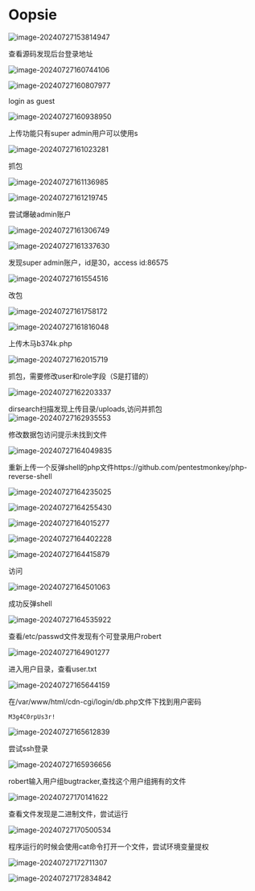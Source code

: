 # Oopsie

![image-20240727153814947](C:\Users\andi\AppData\Roaming\Typora\typora-user-images\image-20240727153814947.png)



查看源码发现后台登录地址

![image-20240727160744106](C:\Users\andi\AppData\Roaming\Typora\typora-user-images\image-20240727160744106.png)

![image-20240727160807977](C:\Users\andi\AppData\Roaming\Typora\typora-user-images\image-20240727160807977.png)

login as guest

![image-20240727160938950](C:\Users\andi\AppData\Roaming\Typora\typora-user-images\image-20240727160938950.png)

上传功能只有super admin用户可以使用s

![image-20240727161023281](C:\Users\andi\AppData\Roaming\Typora\typora-user-images\image-20240727161023281.png)

抓包

![image-20240727161136985](C:\Users\andi\AppData\Roaming\Typora\typora-user-images\image-20240727161136985.png)

![image-20240727161219745](C:\Users\andi\AppData\Roaming\Typora\typora-user-images\image-20240727161219745.png)



尝试爆破admin账户

![image-20240727161306749](C:\Users\andi\AppData\Roaming\Typora\typora-user-images\image-20240727161306749.png)

![image-20240727161337630](C:\Users\andi\AppData\Roaming\Typora\typora-user-images\image-20240727161337630.png)

发现super admin账户，id是30，access id:86575

![image-20240727161554516](C:\Users\andi\AppData\Roaming\Typora\typora-user-images\image-20240727161554516.png)

改包

![image-20240727161758172](C:\Users\andi\AppData\Roaming\Typora\typora-user-images\image-20240727161758172.png)

![image-20240727161816048](C:\Users\andi\AppData\Roaming\Typora\typora-user-images\image-20240727161816048.png)

上传木马b374k.php

![image-20240727162015719](C:\Users\andi\AppData\Roaming\Typora\typora-user-images\image-20240727162015719.png)

抓包，需要修改user和role字段（S是打错的）

![image-20240727162203337](C:\Users\andi\AppData\Roaming\Typora\typora-user-images\image-20240727162203337.png)

dirsearch扫描发现上传目录/uploads,访问并抓包![image-20240727162935553](C:\Users\andi\AppData\Roaming\Typora\typora-user-images\image-20240727162935553.png)

修改数据包访问提示未找到文件

![image-20240727164049835](C:\Users\andi\AppData\Roaming\Typora\typora-user-images\image-20240727164049835.png)



重新上传一个反弹shell的php文件https://github.com/pentestmonkey/php-reverse-shell

![image-20240727164235025](C:\Users\andi\AppData\Roaming\Typora\typora-user-images\image-20240727164235025.png)

![image-20240727164255430](C:\Users\andi\AppData\Roaming\Typora\typora-user-images\image-20240727164255430.png)

![image-20240727164015277](C:\Users\andi\AppData\Roaming\Typora\typora-user-images\image-20240727164015277.png)

![image-20240727164402228](C:\Users\andi\AppData\Roaming\Typora\typora-user-images\image-20240727164402228.png)

![image-20240727164415879](C:\Users\andi\AppData\Roaming\Typora\typora-user-images\image-20240727164415879.png)



访问

![image-20240727164501063](C:\Users\andi\AppData\Roaming\Typora\typora-user-images\image-20240727164501063.png)

成功反弹shell

![image-20240727164535922](C:\Users\andi\AppData\Roaming\Typora\typora-user-images\image-20240727164535922.png)



查看/etc/passwd文件发现有个可登录用户robert

![image-20240727164901277](C:\Users\andi\AppData\Roaming\Typora\typora-user-images\image-20240727164901277.png)



进入用户目录，查看user.txt

![image-20240727165644159](C:\Users\andi\AppData\Roaming\Typora\typora-user-images\image-20240727165644159.png)





在/var/www/html/cdn-cgi/login/db.php文件下找到用户密码

```
M3g4C0rpUs3r!
```

![image-20240727165612839](C:\Users\andi\AppData\Roaming\Typora\typora-user-images\image-20240727165612839.png)

尝试ssh登录

![image-20240727165936656](C:\Users\andi\AppData\Roaming\Typora\typora-user-images\image-20240727165936656.png)

robert输入用户组bugtracker,查找这个用户组拥有的文件

![image-20240727170141622](C:\Users\andi\AppData\Roaming\Typora\typora-user-images\image-20240727170141622.png)

查看文件发现是二进制文件，尝试运行

![image-20240727170500534](C:\Users\andi\AppData\Roaming\Typora\typora-user-images\image-20240727170500534.png)

程序运行的时候会使用cat命令打开一个文件，尝试环境变量提权

![image-20240727172711307](C:\Users\andi\AppData\Roaming\Typora\typora-user-images\image-20240727172711307.png)



![image-20240727172834842](C:\Users\andi\AppData\Roaming\Typora\typora-user-images\image-20240727172834842.png)